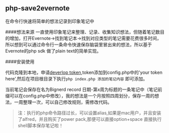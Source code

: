 ## php-save2evernote
在命令行快速将简单的想法记录到印象笔记中

####想法来源
一直使用印象笔记来整理、记录、收集知识想法，但随着笔记数目的增加，打开Evernote->找到笔记本->找到对应类型的笔记需要花费很多时间，所以想到可以通过命令行一条命令快速保存脑袋里冒出来的想法，所以基于Evernote的php sdk 做了plain text的简单实现。

####安装使用

代码克隆到本地，申请[deverlop token](https://dev.evernote.com/doc/articles/dev_tokens.php),token添加到config.php中的'your token here',然后在项目根目录下执行`php index.php 添加的笔记内容` 即可添加。

当前笔记会保存在名为Bignerd record 日期-第x周为标题的一条笔记中（笔记前缀可以在config.php中修改），我的想法是一个月按照四周划分，保存一周的想法，一周整理一次，可以自己修改规则，需修改代码。

>注：执行的php命令路径过长，可以设置alias,如果是mac用户，并且安装了alfred，并且购买了power pack,那便可以直接option+space 直接执行shell脚本保存笔记啦！
